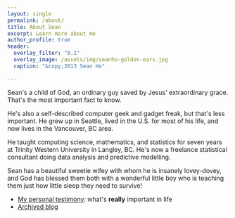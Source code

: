 ```yaml
---
layout: single
permalink: /about/
title: About Sean
excerpt: Learn more about me
author_profile: true
header:
  overlay_filter: "0.1"
  overlay_image: /assets/img/seanho-golden-ears.jpg
  caption: "&copy;2013 Sean Ho"

---
```


Sean's a child of God,
an ordinary guy saved by Jesus' extraordinary grace.
That's the most important fact to know.

He's also a self-described computer geek and gadget freak,
but that's less important.
He grew up in Seattle, lived in the U.S. for most of his life,
and now lives in the Vancouver, BC area.

He taught computing science, mathematics, and statistics
for seven years at Trinity Western University in Langley, BC.
He's now a freelance statistical consultant doing
data analysis and predictive modelling.

Sean has a beautiful sweetie wifey 
with whom he is insanely lovey-dovey,
and God has blessed them both with 
a wonderful little boy who is teaching
them just how little sleep they need to survive!

+ [My personal testimony](/realGod/):
  what's **really** important in life
+ [Archived blog](https://blog.seanho.com/)
